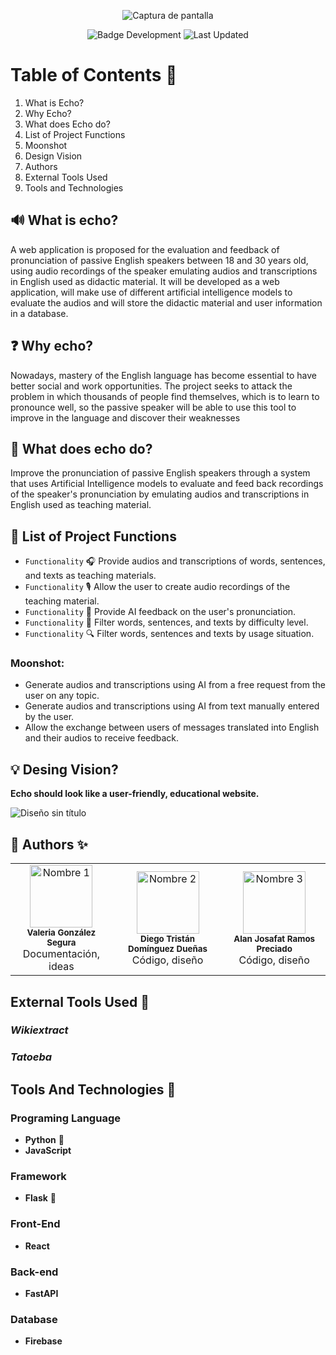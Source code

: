 <p align="center">
  <img src="https://github.com/user-attachments/assets/885011ba-f58a-429a-9f8b-db39b6f2d227" alt="Captura de pantalla" />

</p>

<p align="center">
   <img src="https://img.shields.io/badge/STATUS-%20Development-green" alt="Badge Development"/>
   <img src="https://img.shields.io/badge/Last%20Updated-April-blue" alt="Last Updated"/>
</p>

# Table of Contents 📑

1. What is Echo?
2. Why Echo?
3. What does Echo do?
4. List of Project Functions
5. Moonshot
6. Design Vision
7. Authors
8. External Tools Used
9. Tools and Technologies



##  🔊 What is echo?

A web application is proposed for the evaluation and feedback of pronunciation of passive English speakers between 18 and 30 years old, using audio recordings of the speaker emulating audios and transcriptions in English used as didactic material. It will be developed as a web application, will make use of different artificial intelligence models to evaluate the audios and will store the didactic material and user information in a database.

## ❓ Why echo? 
Nowadays, mastery of the English language has become essential to have better social and work opportunities. The project seeks to attack the problem in which thousands of people find themselves, which is to learn to pronounce well, so the passive speaker will be able to use this tool to improve in the language and discover their weaknesses 

## 🚀 What does echo do? 
Improve the pronunciation of passive English speakers through a system that uses Artificial Intelligence models to evaluate and feed back recordings of the speaker's pronunciation by emulating audios and transcriptions in English used as teaching material.

## 🚀 List of Project Functions
- `Functionality` 🎧 Provide audios and transcriptions of words, sentences, and texts as teaching materials.
- `Functionality` 🎙️ Allow the user to create audio recordings of the teaching material.
- `Functionality` 🤖 Provide AI feedback on the user's pronunciation.
- `Functionality` 🧠 Filter words, sentences, and texts by difficulty level.
- `Functionality` 🔍 Filter words, sentences and texts by usage situation.

### Moonshot:
* Generate audios and transcriptions using AI from a free request from the user on any topic.
* Generate audios and transcriptions using AI from text manually entered by the user.
* Allow the exchange between users of messages translated into English and their audios to receive feedback.

## 💡 Desing Vision?
**Echo should look like a user-friendly, educational website.**

![Diseño sin título](https://github.com/user-attachments/assets/386b3b6f-90e5-4387-8c42-749086c89130)


## 👥 Authors ✨

<table>
  <tr>
    <td align="center">
      <img src="https://avatars.githubusercontent.com/u/71797910?v=4" width="100px;" alt="Nombre 1"/><br />
      <sub><b>Valeria González Segura</b></sub><br />
      Documentación, ideas
    </td>
    <td align="center">
      <img src="https://avatars.githubusercontent.com/u/99103747?v=4" width="100px;" alt="Nombre 2"/><br />
      <sub><b>Diego Tristán Domínguez Dueñas</b></sub><br />
      Código, diseño
    </td>
    <td align="center">
      <img src="https://avatars.githubusercontent.com/u/87654321?v=4" width="100px;" alt="Nombre 3"/><br />
      <sub><b>Alan Josafat Ramos Preciado</b></sub><br />
      Código, diseño
    </td>
  </tr>
</table>

## External Tools Used 🧩

### *Wikiextract*
### *Tatoeba*

## Tools And Technologies 🔧

### Programing Language
- **Python** 🐍
- **JavaScript**

### Framework
- **Flask** 📐

### Front-End
- **React**

### Back-end
- **FastAPI**

### Database
- **Firebase**
